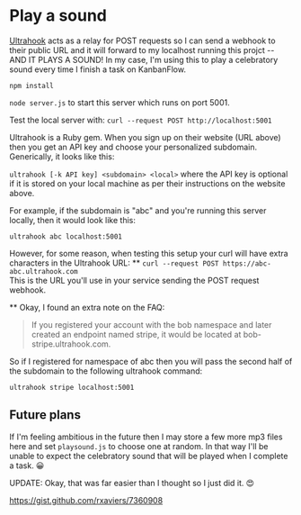 # Play a sound

[Ultrahook](https://www.ultrahook.com/faq) acts as a relay for POST requests so I can send a webhook to their public URL and it will forward to my localhost running this projct -- AND IT PLAYS A SOUND! In my case, I'm using this to play a celebratory sound every time I finish a task on KanbanFlow.

`npm install` 

`node server.js` to start this server which runs on port 5001.

Test the local server with: `curl --request POST http://localhost:5001`

Ultrahook is a Ruby gem. When you sign up on their website (URL above) then you get an API key and choose your personalized subdomain. Generically, it looks like this:

`ultrahook [-k API key] <subdomain> <local>` where the API key is optional if it is stored on your local machine as per their instructions on the website above.

For example, if the subdomain is "abc" and you're running this server locally, then it would look like this:

`ultrahook abc localhost:5001`

However, for some reason, when testing this setup your curl will have extra characters in the Ultrahook URL: **
`curl --request POST https://abc-abc.ultrahook.com`  
This is the URL you'll use in your service sending the POST request webhook.

** Okay, I found an extra note on the FAQ:
> If you registered your account with the bob namespace and later created an endpoint named stripe, it would be located at bob-stripe.ultrahook.com.

So if I registered for namespace of abc then you will pass the second half of the subdomain to the following ultrahook command:

`ultrahook stripe localhost:5001`


## Future plans

If I'm feeling ambitious in the future then I may store a few more mp3 files here and set `playsound.js` to choose one at random. In that way I'll be unable to expect the celebratory sound that will be played when I complete a task. :grinning:

UPDATE: Okay, that was far easier than I thought so I just did it. :heart_eyes:

https://gist.github.com/rxaviers/7360908